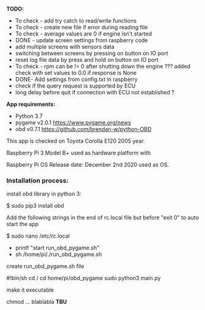 **TODO:**
- To check - add try catch to read/write functions
- To check - create new file if error during reading file
- To check - average values are 0 if engine isn't started
- DONE - update screen settings from raspberry code
- add multiple screens with sensors data
- switching between screens by pressing on button on IO port
- reset log file data by press and hold on button on IO port
- To check - rpm can be != 0 after shutting down the engine ???
added check with set values to 0.0 if response is None
- DONE- Add settings from config.txt in raspberry
- check if the query request is supported by ECU
- long delay before quit if connection with ECU not established ?


**App requirements:**
- Python 3.7
- pygame v2.0.1 https://www.pygame.org/news
- obd v0.7.1 https://github.com/brendan-w/python-OBD

This app is checked on Toyota Corolla E120 2005 year.

Raspberry Pi 3 Model B+ used as hardware platform with 

Raspberry Pi OS Release date: December 2nd 2020 used as OS.


<h3> Installation process:</h3>

install obd library in python 3:

$ sudo pip3 install obd

Add the following strings in the end of rc.local file but before "exit 0" to auto start the app

$ sudo nano /etc/rc.local

 - printf "start run_obd_pygame.sh"
 - sh /home/pi/./run_obd_pygame.sh

create run_obd_pygame.sh file

#!bin/sh
cd /
cd home/pi/obd_pygame
sudo python3 main.py

make it executable

chmod ... blablabla **TBU**





